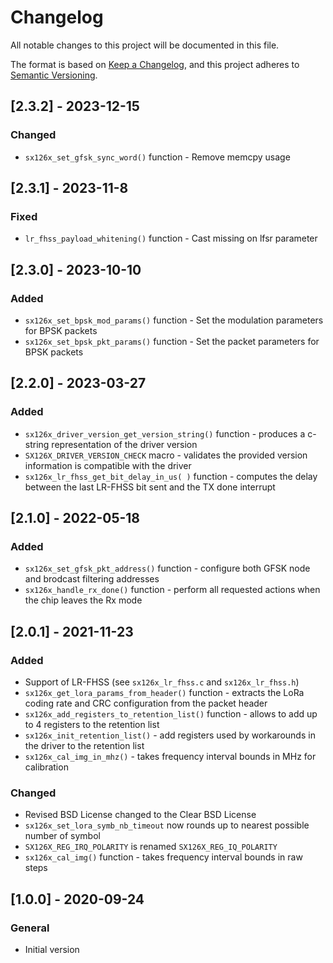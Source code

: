 # Changelog

All notable changes to this project will be documented in this file.

The format is based on [Keep a Changelog](https://keepachangelog.com/en/1.0.0/), and this project adheres to [Semantic Versioning](https://semver.org/spec/v2.0.0.html).

## [2.3.2] - 2023-12-15

### Changed
- `sx126x_set_gfsk_sync_word()` function - Remove memcpy usage

## [2.3.1] - 2023-11-8

### Fixed
- `lr_fhss_payload_whitening()` function - Cast missing on lfsr parameter

## [2.3.0] - 2023-10-10

### Added
- `sx126x_set_bpsk_mod_params()` function - Set the modulation parameters for BPSK packets
- `sx126x_set_bpsk_pkt_params()` function - Set the packet parameters for BPSK packets

## [2.2.0] - 2023-03-27

### Added

- `sx126x_driver_version_get_version_string()` function - produces a c-string representation of the driver version
- `SX126X_DRIVER_VERSION_CHECK` macro - validates the provided version information is compatible with the driver
- `sx126x_lr_fhss_get_bit_delay_in_us( )` function - computes the delay between the last LR-FHSS bit sent and the TX done interrupt

## [2.1.0] - 2022-05-18

### Added

- `sx126x_set_gfsk_pkt_address()` function - configure both GFSK node and brodcast filtering addresses
- `sx126x_handle_rx_done()` function - perform all requested actions when the chip leaves the Rx mode

## [2.0.1] - 2021-11-23

### Added

- Support of LR-FHSS (see `sx126x_lr_fhss.c` and `sx126x_lr_fhss.h`)
- `sx126x_get_lora_params_from_header()` function - extracts the LoRa coding rate and CRC configuration from the packet header
- `sx126x_add_registers_to_retention_list()` function - allows to add up to 4 registers to the retention list
- `sx126x_init_retention_list()` - add registers used by workarounds in the driver to the retention list
- `sx126x_cal_img_in_mhz()` - takes frequency interval bounds in MHz for calibration

### Changed

- Revised BSD License changed to the Clear BSD License
- `sx126x_set_lora_symb_nb_timeout` now rounds up to nearest possible number of symbol
- `SX126X_REG_IRQ_POLARITY` is renamed `SX126X_REG_IQ_POLARITY`
- `sx126x_cal_img()` function - takes frequency interval bounds in raw steps

## [1.0.0] - 2020-09-24

### General

- Initial version

